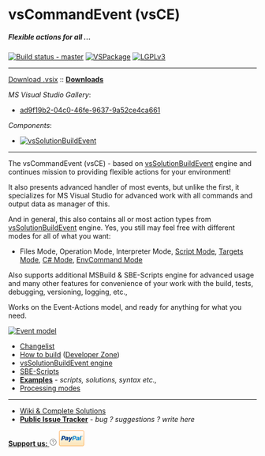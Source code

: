 # vsCommandEvent (vsCE)

##### Flexible actions for all ...

[![Build status - master](https://ci.appveyor.com/api/projects/status/yy8yu9wr4nuhaf7p/branch/master?svg=true)](https://ci.appveyor.com/project/3Fs/vscommandevent/branch/master) [![VSPackage](http://vsce.r-eg.net/etc/badges/VSPackage.svg)](http://vsce.r-eg.net/Changelist/#vsix) [![LGPLv3](http://vsce.r-eg.net/etc/badges/License.svg)](http://vsce.r-eg.net/License/) 

-------
[Download .vsix](https://visualstudiogallery.msdn.microsoft.com/ad9f19b2-04c0-46fe-9637-9a52ce4ca661/file/184640/)  :: **[Downloads](http://vsce.r-eg.net/Downloads/)**

*MS Visual Studio Gallery*:

* [ad9f19b2-04c0-46fe-9637-9a52ce4ca661](http://visualstudiogallery.msdn.microsoft.com/ad9f19b2-04c0-46fe-9637-9a52ce4ca661/)

*Components*:

* [![vsSolutionBuildEvent](http://vssbe.r-eg.net/etc/badges/VSPackage.svg)](http://vssbe.r-eg.net/Changelist/#vsix)

-------

The vsCommandEvent (vsCE) - based on [vsSolutionBuildEvent](http://vssbe.r-eg.net) engine and continues mission to providing flexible actions for your environment!

It also presents advanced handler of most events, but unlike the first, it specializes for MS Visual Studio for advanced work with all commands and output data as manager of this.

And in general, this also contains all or most action types from [vsSolutionBuildEvent](http://vssbe.r-eg.net) engine. Yes, you still may feel free with different modes for all of what you want:

* Files Mode, Operation Mode, Interpreter Mode, [Script Mode](http://vsce.r-eg.net/doc/Modes/Script/), [Targets Mode](http://vsce.r-eg.net/doc/Modes/Targets/), [C# Mode](http://vsce.r-eg.net/doc/Modes/CSharp/), [EnvCommand Mode](http://vsce.r-eg.net/doc/Modes/EnvCommand/)

Also supports additional MSBuild & SBE-Scripts engine for advanced usage and many other features for convenience of your work with the build, tests, debugging, versioning, logging, etc.,

Works on the Event-Actions model, and ready for anything for what you need.

[![Event model](http://vsce.r-eg.net/doc/Resources/events_model.png)](http://vsce.r-eg.net/doc/Scheme/#model-of-events)

* [Changelist](http://vsce.r-eg.net/Changelist/)
* [How to build](http://vsce.r-eg.net/doc/Dev/How%20to%20build/) ([Developer Zone](http://vsce.r-eg.net/doc/Dev/))
* [vsSolutionBuildEvent engine](http://vssbe.r-eg.net)
* [SBE-Scripts](http://vsce.r-eg.net/doc/Scripts/SBE-Scripts/)
* **[Examples](http://vsce.r-eg.net/doc/Examples/)** *- scripts, solutions, syntax etc.,*
* [Processing modes](http://vsce.r-eg.net/doc/Modes/)

-------
* [Wiki & Complete Solutions](http://vsce.r-eg.net/)
* **[Public Issue Tracker](https://github.com/3F/vsCommandEvent/issues/new)** - *bug ? suggestions ? write here*


**[Support us: ![](https://raw.githubusercontent.com/3F/vsCommandEvent/master/vsCommandEvent/Resources/help-16.png)](http://vsce.r-eg.net/Donation/)**    [![Donate](https://raw.githubusercontent.com/3F/vsCommandEvent/master/vsCommandEvent/Resources/paypal.png)](https://www.paypal.com/cgi-bin/webscr?cmd=_donations&business=P2HRG52AJSA9N&lc=US&item_name=vsCommandEvent%20%28vsCE%29%20Open%20Source%20Project&currency_code=USD&bn=PP%2dDonationsBF%3abtn_donate_SM%2egif%3aNonHosted)
